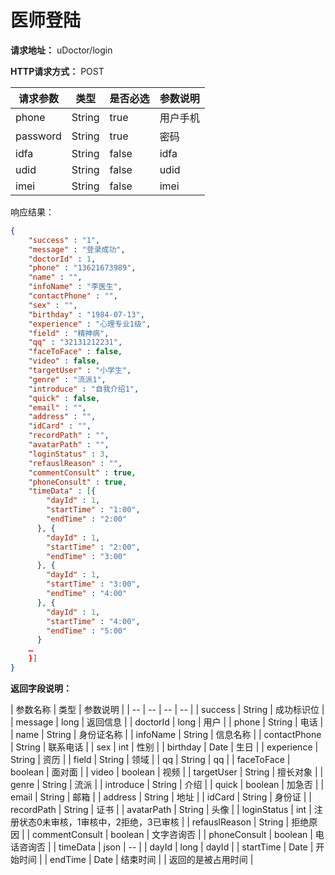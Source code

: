 # 医师登陆

**请求地址：** uDoctor/login

**HTTP请求方式：** POST

| 请求参数 | 类型 | 是否必选 | 参数说明 |
| -- | -- | -- | -- |
| phone | String | true | 用户手机 |
| password | String | true | 密码 |
| idfa | String | false | idfa |
| udid | String | false | udid |
| imei | String | false | imei |

响应结果：
```json
{
    "success" : "1",
    "message" : "登录成功",
    "doctorId" : 1,
    "phone" : "13621673989",
    "name" : "",
    "infoName" : "李医生",
    "contactPhone" : "",
    "sex" : "",
    "birthday" : "1984-07-13",
    "experience" : "心理专业1级",
    "field" : "精神病",
    "qq" : "32131212231",
    "faceToFace" : false,
    "video" : false,
    "targetUser" : "小学生",
    "genre" : "流派1",
    "introduce" : "自我介绍1",
    "quick" : false,
    "email" : "",
    "address" : "",
    "idCard" : "",
    "recordPath" : "",
    "avatarPath" : "",
    "loginStatus" : 3,
    "refauslReason" : "",
    "commentConsult" : true,
    "phoneConsult" : true,
    "timeData" : [{
        "dayId" : 1,
        "startTime" : "1:00",
        "endTime" : "2:00"
      }, {
        "dayId" : 1,
        "startTime" : "2:00",
        "endTime" : "3:00"
      }, {
        "dayId" : 1,
        "startTime" : "3:00",
        "endTime" : "4:00"
      }, {
        "dayId" : 1,
        "startTime" : "4:00",
        "endTime" : "5:00"
      }
    …
    }]
}
```
**返回字段说明：**

| 参数名称 | 类型 | 参数说明 |
| -- | -- | -- | -- |
| success | String | 成功标识位 |
| message | long | 返回信息 |
| doctorId | long | 用户 |
| phone | String | 电话 |
| name | String | 身份证名称 |
| infoName | String | 信息名称 |
| contactPhone | String | 联系电话 |
| sex | int | 性别 |
| birthday | Date | 生日 |
| experience | String | 资历 |
| field | String | 领域 |
| qq | String | qq |
| faceToFace | boolean | 面对面 |
| video | boolean | 视频 |
| targetUser | String | 擅长对象 |
| genre | String | 流派 |
| introduce | String | 介绍 |
| quick | boolean | 加急否 |
| email | String | 邮箱 |
| address | String | 地址 |
| idCard | String | 身份证 |
| recordPath | String | 证书 |
| avatarPath | String | 头像 |
| loginStatus | int | 注册状态0未审核，1审核中，2拒绝，3已审核 |
| refauslReason | String | 拒绝原因 |
| commentConsult | boolean | 文字咨询否 |
| phoneConsult | boolean | 电话咨询否 |
| timeData | json | -- |
| dayId | long | dayId |
| startTime | Date | 开始时间 |
| endTime | Date | 结束时间 |
| 返回的是被占用时间 |
